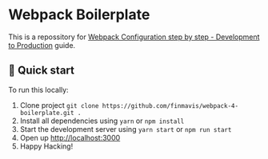 # Webpack Boilerplate

This is a repossitory for [Webpack Configuration step by step - Development to Production](https://finmavis.dev/blog/webpack-configuration-step-by-step) guide.

## 🚀 Quick start

To run this locally:

1. Clone project `git clone https://github.com/finmavis/webpack-4-boilerplate.git .`
2. Install all dependencies using `yarn` or `npm install`
3. Start the development server using `yarn start` or `npm run start`
4. Open up [http://localhost:3000](http://localhost:3000)
5. Happy Hacking!
